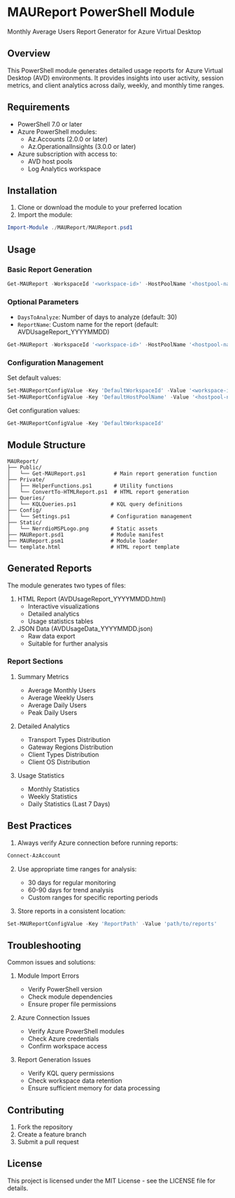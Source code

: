 # MAUReport PowerShell Module

Monthly Average Users Report Generator for Azure Virtual Desktop

## Overview

This PowerShell module generates detailed usage reports for Azure Virtual Desktop (AVD) environments. It provides insights into user activity, session metrics, and client analytics across daily, weekly, and monthly time ranges.

## Requirements

- PowerShell 7.0 or later
- Azure PowerShell modules:
  - Az.Accounts (2.0.0 or later)
  - Az.OperationalInsights (3.0.0 or later)
- Azure subscription with access to:
  - AVD host pools
  - Log Analytics workspace

## Installation

1. Clone or download the module to your preferred location
2. Import the module:
```powershell
Import-Module ./MAUReport/MAUReport.psd1
```

## Usage

### Basic Report Generation

```powershell
Get-MAUReport -WorkspaceId '<workspace-id>' -HostPoolName '<hostpool-name>'
```

### Optional Parameters

- `DaysToAnalyze`: Number of days to analyze (default: 30)
- `ReportName`: Custom name for the report (default: AVDUsageReport_YYYYMMDD)

```powershell
Get-MAUReport -WorkspaceId '<workspace-id>' -HostPoolName '<hostpool-name>' -DaysToAnalyze 60 -ReportName 'CustomReport'
```

### Configuration Management

Set default values:
```powershell
Set-MAUReportConfigValue -Key 'DefaultWorkspaceId' -Value '<workspace-id>'
Set-MAUReportConfigValue -Key 'DefaultHostPoolName' -Value '<hostpool-name>'
```

Get configuration values:
```powershell
Get-MAUReportConfigValue -Key 'DefaultWorkspaceId'
```

## Module Structure

```
MAUReport/
├── Public/
│   └── Get-MAUReport.ps1         # Main report generation function
├── Private/
│   ├── HelperFunctions.ps1       # Utility functions
│   └── ConvertTo-HTMLReport.ps1  # HTML report generation
├── Queries/
│   └── KQLQueries.ps1           # KQL query definitions
├── Config/
│   └── Settings.ps1             # Configuration management
├── Static/
│   └── NerrdioMSPLogo.png       # Static assets
├── MAUReport.psd1               # Module manifest
├── MAUReport.psm1               # Module loader
└── template.html                # HTML report template
```

## Generated Reports

The module generates two types of files:
1. HTML Report (AVDUsageReport_YYYYMMDD.html)
   - Interactive visualizations
   - Detailed analytics
   - Usage statistics tables
2. JSON Data (AVDUsageData_YYYYMMDD.json)
   - Raw data export
   - Suitable for further analysis

### Report Sections

1. Summary Metrics
   - Average Monthly Users
   - Average Weekly Users
   - Average Daily Users
   - Peak Daily Users

2. Detailed Analytics
   - Transport Types Distribution
   - Gateway Regions Distribution
   - Client Types Distribution
   - Client OS Distribution

3. Usage Statistics
   - Monthly Statistics
   - Weekly Statistics
   - Daily Statistics (Last 7 Days)

## Best Practices

1. Always verify Azure connection before running reports:
```powershell
Connect-AzAccount
```

2. Use appropriate time ranges for analysis:
   - 30 days for regular monitoring
   - 60-90 days for trend analysis
   - Custom ranges for specific reporting periods

3. Store reports in a consistent location:
```powershell
Set-MAUReportConfigValue -Key 'ReportPath' -Value 'path/to/reports'
```

## Troubleshooting

Common issues and solutions:

1. Module Import Errors
   - Verify PowerShell version
   - Check module dependencies
   - Ensure proper file permissions

2. Azure Connection Issues
   - Verify Azure PowerShell modules
   - Check Azure credentials
   - Confirm workspace access

3. Report Generation Issues
   - Verify KQL query permissions
   - Check workspace data retention
   - Ensure sufficient memory for data processing

## Contributing

1. Fork the repository
2. Create a feature branch
3. Submit a pull request

## License

This project is licensed under the MIT License - see the LICENSE file for details.
